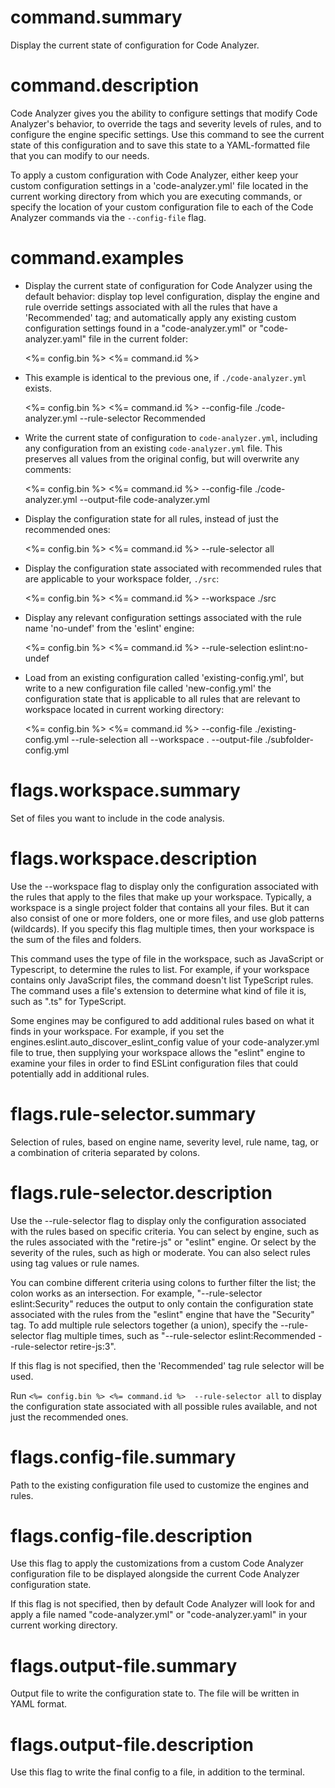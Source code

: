 # command.summary

Display the current state of configuration for Code Analyzer.

# command.description

Code Analyzer gives you the ability to configure settings that modify Code Analyzer's behavior, to override the tags and severity levels of rules, and to configure the engine specific settings.  Use this command to see the current state of this configuration and to save this state to a YAML-formatted file that you can modify to our needs.

To apply a custom configuration with Code Analyzer, either keep your custom configuration settings in a 'code-analyzer.yml' file located in the current working directory from which you are executing commands, or specify the location of your custom configuration file to each of the Code Analyzer commands via the `--config-file` flag.

# command.examples

- Display the current state of configuration for Code Analyzer using the default behavior: display top level configuration, display the engine and rule override settings associated with all the rules that have a 'Recommended' tag; and automatically apply any existing custom configuration settings found in a "code-analyzer.yml" or "code-analyzer.yaml" file in the current folder: 

     <%= config.bin %> <%= command.id %>

- This example is identical to the previous one, if `./code-analyzer.yml` exists.

     <%= config.bin %> <%= command.id %> --config-file ./code-analyzer.yml --rule-selector Recommended

- Write the current state of configuration to `code-analyzer.yml`, including any configuration from an existing `code-analyzer.yml` file. This preserves all values from the original config, but will overwrite any comments:

     <%= config.bin %> <%= command.id %> --config-file ./code-analyzer.yml --output-file code-analyzer.yml

- Display the configuration state for all rules, instead of just the recommended ones:

     <%= config.bin %> <%= command.id %> --rule-selector all
- Display the configuration state associated with recommended rules that are applicable to your workspace folder, `./src`:

     <%= config.bin %> <%= command.id %> --workspace ./src

- Display any relevant configuration settings associated with the rule name 'no-undef' from the 'eslint' engine:

	<%= config.bin %> <%= command.id %> --rule-selection eslint:no-undef

- Load from an existing configuration called 'existing-config.yml', but write to a new configuration file called 'new-config.yml' the configuration state that is applicable to all rules that are relevant to workspace located in current working directory:

  <%= config.bin %> <%= command.id %> --config-file ./existing-config.yml --rule-selection all --workspace . --output-file ./subfolder-config.yml

# flags.workspace.summary

Set of files you want to include in the code analysis.

# flags.workspace.description

Use the --workspace flag to display only the configuration associated with the rules that apply to the files that make up your workspace. Typically, a workspace is a single project folder that contains all your files. But it can also consist of one or more folders, one or more files, and use glob patterns (wildcards). If you specify this flag multiple times, then your workspace is the sum of the files and folders.

This command uses the type of file in the workspace, such as JavaScript or Typescript, to determine the rules to list. For example, if your workspace contains only JavaScript files, the command doesn't list TypeScript rules. The command uses a file's extension to determine what kind of file it is, such as ".ts" for TypeScript.

Some engines may be configured to add additional rules based on what it finds in your workspace.  For example, if you set the engines.eslint.auto_discover_eslint_config value of your code-analyzer.yml file to true, then supplying your workspace allows the "eslint" engine to examine your files in order to find ESLint configuration files that could potentially add in additional rules.

# flags.rule-selector.summary

Selection of rules, based on engine name, severity level, rule name, tag, or a combination of criteria separated by colons.

# flags.rule-selector.description

Use the --rule-selector flag to display only the configuration associated with the rules based on specific criteria. You can select by engine, such as the rules associated with the "retire-js" or "eslint" engine. Or select by the severity of the rules, such as high or moderate. You can also select rules using tag values or rule names.

You can combine different criteria using colons to further filter the list; the colon works as an intersection.  For example, "--rule-selector eslint:Security" reduces the output to only contain the configuration state associated with the rules from the "eslint" engine that have the "Security" tag. To add multiple rule selectors together (a union), specify the --rule-selector flag multiple times, such as "--rule-selector eslint:Recommended --rule-selector retire-js:3".

If this flag is not specified, then the 'Recommended' tag rule selector will be used.

Run `<%= config.bin %> <%= command.id %>  --rule-selector all` to display the configuration state associated with all possible rules available, and not just the recommended ones.

# flags.config-file.summary

Path to the existing configuration file used to customize the engines and rules.

# flags.config-file.description

Use this flag to apply the customizations from a custom Code Analyzer configuration file to be displayed alongside the current Code Analyzer configuration state.

If this flag is not specified, then by default Code Analyzer will look for and apply a file named "code-analyzer.yml" or "code-analyzer.yaml" in your current working directory.

# flags.output-file.summary

Output file to write the configuration state to. The file will be written in YAML format.

# flags.output-file.description

Use this flag to write the final config to a file, in addition to the terminal.
